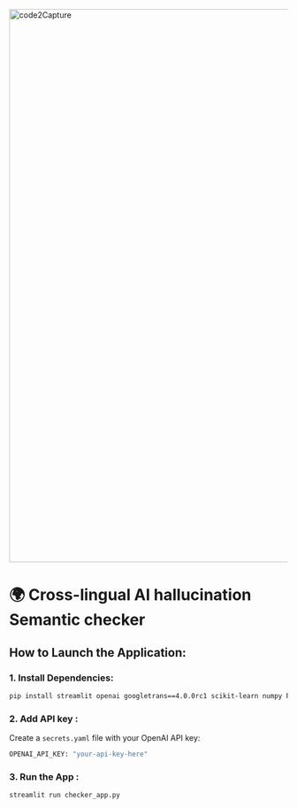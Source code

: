 
<img width="1000" alt="code2Capture" src="https://github.com/user-attachments/assets/0f694b6c-4d3f-4f0c-bd40-051951e4bc2f" />

# 🌍 Cross-lingual AI hallucination Semantic checker

## How to Launch the Application:

### 1. Install Dependencies:
```bash
pip install streamlit openai googletrans==4.0.0rc1 scikit-learn numpy PyYAML
```
### 2. Add API key :
Create a `secrets.yaml` file with your OpenAI API key:

```bash
OPENAI_API_KEY: "your-api-key-here"
```
### 3. Run the App :

```bash
streamlit run checker_app.py
```
